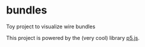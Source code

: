 # bundles
Toy project to visualize wire bundles

This project is powered by the (very cool) library [p5.js](http://p5js.org/).
